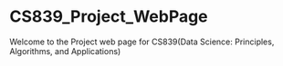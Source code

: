 # CS839_Project_WebPage
Welcome to the Project web page for CS839(Data Science: Principles, Algorithms, and Applications)
